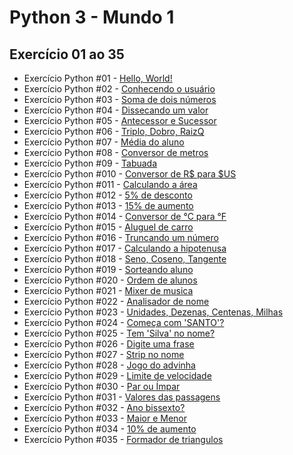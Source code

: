 # Python 3 - Mundo 1
## Exercício 01 ao 35
- Exercício Python #01 - [Hello, World!](https://github.com/FelipePinheiroRegina/exerciciospython/blob/main/Python%203%20-%20Mundo%201/ex001.py)
- Exercício Python #02 - [Conhecendo o usuário](https://github.com/FelipePinheiroRegina/exerciciospython/blob/main/Python%203%20-%20Mundo%201/ex002.py)
- Exercício Python #03 - [Soma de dois números](https://github.com/FelipePinheiroRegina/exerciciospython/blob/main/Python%203%20-%20Mundo%201/ex003.py)
- Exercício Python #04 - [Dissecando um valor](https://github.com/FelipePinheiroRegina/exerciciospython/blob/main/Python%203%20-%20Mundo%201/ex004.py)
- Exercício Python #05 - [Antecessor e Sucessor](https://github.com/FelipePinheiroRegina/exerciciospython/blob/main/Python%203%20-%20Mundo%201/ex005.py)
- Exercício Python #06 - [Triplo, Dobro, RaizQ](https://github.com/FelipePinheiroRegina/exerciciospython/blob/main/Python%203%20-%20Mundo%201/ex006.py)
- Exercício Python #07 - [Média do aluno](https://github.com/FelipePinheiroRegina/exerciciospython/blob/main/Python%203%20-%20Mundo%201/ex007.py)
- Exercício Python #08 - [Conversor de metros](https://github.com/FelipePinheiroRegina/exerciciospython/blob/main/Python%203%20-%20Mundo%201/ex008.py)
- Exercício Python #09 - [Tabuada](https://github.com/FelipePinheiroRegina/exerciciospython/blob/main/Python%203%20-%20Mundo%201/ex009.py)
- Exercício Python #010 - [Conversor de R$ para $US](https://github.com/FelipePinheiroRegina/exerciciospython/blob/main/Python%203%20-%20Mundo%201/ex010.py)
- Exercício Python #011 - [Calculando a área](https://github.com/FelipePinheiroRegina/exerciciospython/blob/main/Python%203%20-%20Mundo%201/ex011.py)
- Exercício Python #012 - [5% de desconto](https://github.com/FelipePinheiroRegina/exerciciospython/blob/main/Python%203%20-%20Mundo%201/ex012.py)
- Exercício Python #013 - [15% de aumento](https://github.com/FelipePinheiroRegina/exerciciospython/blob/main/Python%203%20-%20Mundo%201/ex013.py)
- Exercício Python #014 - [Conversor de °C para °F](https://github.com/FelipePinheiroRegina/exerciciospython/blob/main/Python%203%20-%20Mundo%201/ex014.py)
- Exercício Python #015 - [Aluguel de carro](https://github.com/FelipePinheiroRegina/exerciciospython/blob/main/Python%203%20-%20Mundo%201/ex015.py)
- Exercício Python #016 - [Truncando um número](https://github.com/FelipePinheiroRegina/exerciciospython/blob/main/Python%203%20-%20Mundo%201/ex0116.py)
- Exercício Python #017 - [Calculando a hipotenusa](https://github.com/FelipePinheiroRegina/exerciciospython/blob/main/Python%203%20-%20Mundo%201/ex017.py)
- Exercício Python #018 - [Seno, Coseno, Tangente](https://github.com/FelipePinheiroRegina/exerciciospython/blob/main/Python%203%20-%20Mundo%201/ex018.py)
- Exercício Python #019 - [Sorteando aluno](https://github.com/FelipePinheiroRegina/exerciciospython/blob/main/Python%203%20-%20Mundo%201/ex019.py)
- Exercício Python #020 - [Ordem de alunos](https://github.com/FelipePinheiroRegina/exerciciospython/blob/main/Python%203%20-%20Mundo%201/ex020.py)
- Exercício Python #021 - [Mixer de musica](https://github.com/FelipePinheiroRegina/exerciciospython/blob/main/Python%203%20-%20Mundo%201/ex021.py)
- Exercício Python #022 - [Analisador de nome](https://github.com/FelipePinheiroRegina/exerciciospython/blob/main/Python%203%20-%20Mundo%201/ex022.py)
- Exercício Python #023 - [Unidades, Dezenas, Centenas, Milhas](https://github.com/FelipePinheiroRegina/exerciciospython/blob/main/Python%203%20-%20Mundo%201/ex023.py)
- Exercício Python #024 - [Começa com 'SANTO'?](https://github.com/FelipePinheiroRegina/exerciciospython/blob/main/Python%203%20-%20Mundo%201/ex024.py)
- Exercício Python #025 - [Tem 'Silva' no nome?](https://github.com/FelipePinheiroRegina/exerciciospython/blob/main/Python%203%20-%20Mundo%201/ex025.py)
- Exercício Python #026 - [Digite uma frase](https://github.com/FelipePinheiroRegina/exerciciospython/blob/main/Python%203%20-%20Mundo%201/ex026.py)
- Exercício Python #027 - [Strip no nome](https://github.com/FelipePinheiroRegina/exerciciospython/blob/main/Python%203%20-%20Mundo%201/ex027.py)
- Exercício Python #028 - [Jogo do advinha](https://github.com/FelipePinheiroRegina/exerciciospython/blob/main/Python%203%20-%20Mundo%201/ex028.py)
- Exercício Python #029 - [Limite de velocidade](https://github.com/FelipePinheiroRegina/exerciciospython/blob/main/Python%203%20-%20Mundo%201/ex029.py)
- Exercício Python #030 - [Par ou Ímpar](https://github.com/FelipePinheiroRegina/exerciciospython/blob/main/Python%203%20-%20Mundo%201/ex030.py)
- Exercício Python #031 - [Valores das passagens](https://github.com/FelipePinheiroRegina/exerciciospython/blob/main/Python%203%20-%20Mundo%201/ex031.py)
- Exercício Python #032 - [Ano bissexto?](https://github.com/FelipePinheiroRegina/exerciciospython/blob/main/Python%203%20-%20Mundo%201/ex032.py)
- Exercício Python #033 - [Maior e Menor](https://github.com/FelipePinheiroRegina/exerciciospython/blob/main/Python%203%20-%20Mundo%201/ex033.py)
- Exercício Python #034 - [10% de aumento](https://github.com/FelipePinheiroRegina/exerciciospython/blob/main/Python%203%20-%20Mundo%201/ex034.py)
- Exercício Python #035 - [Formador de triangulos](https://github.com/FelipePinheiroRegina/exerciciospython/blob/main/Python%203%20-%20Mundo%201/ex035.py)



